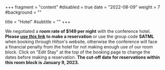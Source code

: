 +++
fragment = "content"
#disabled = true
date = "2022-08-09"
weight = 7
#background = ""

title = "Hotel"
#subtitle = ""
+++

We negotiated a <b>room rate of $149 per night</b> with the conference hotel. <b>Please <a href="https://www.hilton.com/en/book/reservation/deeplink/?ctyhocn=RDUNHHF&groupCode=SATML&arrivaldate=2023-02-07&departuredate=2023-02-11&cid=OM,WW,HILTONLINK,EN,DirectLink&fromId=HILTONLINKDIRECT" target="_blank">use this link</a> to make a reservation</b> or use the group code <b>SATML</b> when booking through Hilton's website, otherwise the conference will face a financial penalty from the hotel for not making enough use of our room block. Click on "Edit Stay" at the top of the booking page to change the dates before making a reservation. <b>The cut-off date for reservations within this room block is January 9, 2023.</b>
